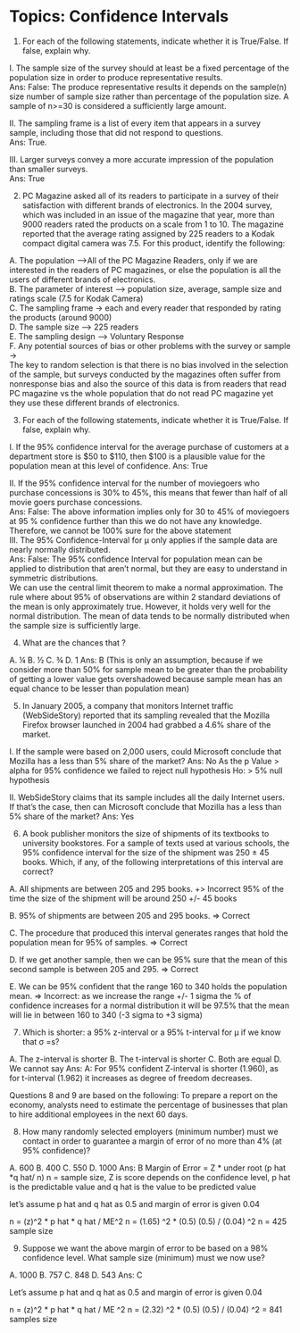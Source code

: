# Topics: Confidence Intervals

1.	For each of the following statements, indicate whether it is True/False. If false, explain why.

I.	The sample size of the survey should at least be a fixed percentage of the population size in order to produce representative results.\
Ans: False: The produce representative results it depends on the sample(n) size number of sample size rather than percentage of the population size. A sample of n>=30 is considered a sufficiently large amount.

II.	The sampling frame is a list of every item that appears in a survey sample, including those that did not respond to questions.\
Ans: True.

III.	Larger surveys convey a more accurate impression of the population than smaller surveys.\
Ans:  True


2.	PC Magazine asked all of its readers to participate in a survey of their satisfaction with different brands of electronics. In the 2004 survey, which was included in an issue of the magazine that year, more than 9000 readers rated the products on a scale from 1 to 10. The magazine reported that the average rating assigned by 225 readers to a Kodak compact digital camera was 7.5. For this product, identify the following:

A.	The population –>All of the PC Magazine Readers, only if we are interested in the readers of PC magazines, or else the population is all the users of different brands of electronics.\
B.	The parameter of interest –> population size, average, sample size and ratings scale (7.5 for Kodak Camera)\
C.	The sampling frame -> each and every reader that responded by rating the products (around 9000)\
D.	The sample size –> 225 readers\
E.	The sampling design –> Voluntary Response\
F.	Any potential sources of bias or other problems with the survey or sample -> \
The key to random selection is that there is no bias involved in the selection of the sample, but surveys conducted by the magazines often suffer from nonresponse bias and also the source of this data is from readers that read PC magazine vs the whole population that do not read PC magazine yet they use these different brands of electronics.

3.	For each of the following statements, indicate whether it is True/False. If false, explain why.

I.	If the 95% confidence interval for the average purchase of customers at a department store is $50 to $110, then $100 is a plausible value for the population mean at this level of confidence.
       Ans:  True

II.	If the 95% confidence interval for the number of moviegoers who purchase concessions is 30% to 45%, this means that fewer than half of all movie goers purchase concessions.\
Ans: False: The above information implies only for 30 to 45% of moviegoers at 
95 % confidence further than this we do not have any knowledge. Therefore, we cannot be 100% sure for the above statement\
III.	The 95% Confidence-Interval for μ only applies if the sample data are nearly normally distributed.\
Ans: False: The 95% confidence Interval for population mean can be applied to distribution that aren’t normal, but they are easy to understand in symmetric distributions. \
We can use the central limit theorem to make a normal approximation. 
The rule where about 95% of observations are within 2 standard deviations of the mean is only approximately true. However, it holds very well for the normal distribution. The mean of data tends to be normally distributed when the sample size is sufficiently large.

4.	What are the chances that  ?

A.	¼ 
B.	½ 
C.	¾ 
D.	1
Ans: B (This is only an assumption, because if we consider more than 50% for sample mean to be greater than the probability of getting a lower value gets overshadowed because sample mean has an equal chance to be lesser than population mean)

5.	In January 2005, a company that monitors Internet traffic (WebSideStory) reported that its sampling revealed that the Mozilla Firefox browser launched in 2004 had grabbed a 4.6% share of the market.

I.	If the sample were based on 2,000 users, could Microsoft conclude that Mozilla has a less than 5% share of the market? 
Ans: No 
As the p Value > alpha for 95% confidence we failed to reject null hypothesis
Ho: > 5% null hypothesis

II.	WebSideStory claims that its sample includes all the daily Internet users. If that’s the case, then can Microsoft conclude that Mozilla has a less than 5% share of the market?
Ans: Yes



6.	A book publisher monitors the size of shipments of its textbooks to university bookstores. For a sample of texts used at various schools, the 95% confidence interval for the size of the shipment was 250 ± 45 books. Which, if any, of the following interpretations of this interval are correct?

A.	All shipments are between 205 and 295 books. +> Incorrect
95% of the time the size of the shipment will be around 250 +/- 45 books

B.	95% of shipments are between 205 and 295 books. => Correct

C.	The procedure that produced this interval generates ranges that hold the population mean for 95% of samples. => Correct

D.	If we get another sample, then we can be 95% sure that the mean of this second sample is between 205 and 295. => Correct

E.	We can be 95% confident that the range 160 to 340 holds the population mean. => Incorrect: as we increase the range +/- 1 sigma the % of confidence increases for a normal distribution it will be 97.5% that the mean will lie in between 160 to 340 (-3 sigma to +3 sigma)


7.	Which is shorter: a 95% z-interval or a 95% t-interval for μ if we know that σ =s?

A.	The z-interval is shorter
B.	The t-interval is shorter
C.	Both are equal
D.	We cannot say
Ans: A: For 95% confident Z-interval is shorter (1.960), as for t-interval (1.962) it increases as degree of freedom decreases.

Questions 8 and 9 are based on the following: To prepare a report on the economy, analysts need to estimate the percentage of businesses that plan to hire additional employees in the next 60 days.

8.	How many randomly selected employers (minimum number) must we contact in order to guarantee a margin of error of no more than 4% (at 95% confidence)?

A.	600
B.	400
C.	550
D.	1000
Ans: B
Margin of Error = Z * under root (p hat *q hat/ n)
n = sample size, Z is score depends on the confidence level, p hat is the predictable value and q hat is the value to be predicted value

let’s assume p hat and q hat as 0.5 and margin of error is given 0.04

n = (z)^2 * p hat * q hat / ME^2
n = (1.65) ^2 * (0.5) (0.5) / (0.04) ^2
n = 425 sample size

9.	Suppose we want the above margin of error to be based on a 98% confidence level. What sample size (minimum) must we now use?

A.	1000
B.	757
C.	848
D.	543
Ans: C

Let’s assume p hat and q hat as 0.5 and margin of error is given 0.04

n = (z)^2 * p hat * q hat / ME ^2
n = (2.32) ^2 * (0.5) (0.5) / (0.04) ^2 = 841 samples size
